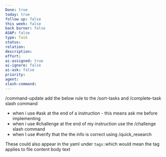 ```yaml
---
Done: true
today: true
follow up: false
this week: false
back burner: false
ASAP: false
type: Task
status:
relation:
description:
effort:
ai-assigned: true
ai-ignore: false
ai-ask: false
priority:
agent:
slash-command:
---
```

 /command-update add the below rule to the /sort-tasks and /complete-task slash command
 
 - when i use #ask at the end of a instruction - this means ask me before implementing 
 - when i use  #challenge at the end of my instruction use the /challenge slash command 
 - when I use #verify that the the info is correct using /quick_research 
 
 These could also appear in the yaml under `tags:`which would mean the tag applies to  file content body text 